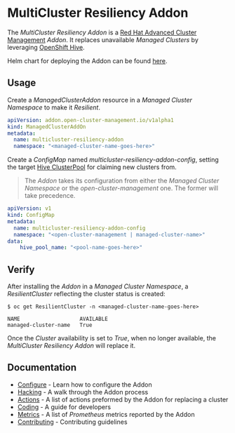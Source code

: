 # MultiCluster Resiliency Addon

The _MultiCluster Resiliency Addon_ is a [Red Hat Advanced Cluster Management][acm] _Addon_. It replaces unavailable
_Managed Clusters_ by leveraging [OpenShift Hive][hive].

Helm chart for deploying the Addon can be found [here][chart].

## Usage

Create a _ManagedClusterAddon_ resource in a _Managed Cluster Namespace_ to make it _Resilient_. 

```yaml
apiVersion: addon.open-cluster-management.io/v1alpha1
kind: ManagedClusterAddOn
metadata:
  name: multicluster-resiliency-addon
  namespace: "<managed-cluster-name-goes-here>"
```

Create a _ConfigMap_ named _multicluster-resiliency-addon-config_, setting the target [Hive ClusterPool][pool] for
claiming new clusters from.

> The _Addon_ takes its configuration from either the _Managed Cluster Namespace_ or the _open-cluster-management_ one.
> The former will take precedence.

```yaml
apiVersion: v1
kind: ConfigMap
metadata:
  name: multicluster-resiliency-addon-config
  namespace: "<open-cluster-management | managed-cluster-name>"
data:
    hive_pool_name: "<pool-name-goes-here>"
```

## Verify

After installing the _Addon_ in a _Managed Cluster Namespace_, a _ResilientCluster_ reflecting the cluster status is
created:

```shell
$ oc get ResilientCluster -n <managed-cluster-name-goes-here>

NAME                   AVAILABLE
managed-cluster-name   True
```

Once the _Cluster_ availability is set to _True_, when no longer available, the  _MultiCluster Resiliency Addon_ will
replace it.

## Documentation

* [Configure](docs/configure.md) - Learn how to configure the Addon
* [Hacking](docs/hacking.md) - A walk through the Addon process
* [Actions](docs/actions.md) - A list of actions preformed by the Addon for replacing a cluster
* [Coding](docs/coding.md) - A guide for developers
* [Metrics](docs/metrics.md) - A list of _Prometheus_ metrics reported by the Addon
* [Contributing](.github/CONTRIBUTING.md) - Contributing guidelines

<!--LINKS-->
[acm]: https://www.redhat.com/en/technologies/management/advanced-cluster-management
[hive]: https://github.com/openshift/hive
[pool]: https://github.com/openshift/hive/blob/master/docs/clusterpools.md
[chart]: https://github.com/RHEcosystemAppEng/multicluster-resiliency-addon-chart
